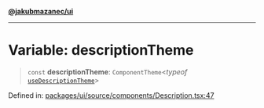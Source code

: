 [**@jakubmazanec/ui**](../README.md)

---

# Variable: descriptionTheme

> `const` **descriptionTheme**: `ComponentTheme`\<_typeof_
> [`useDescriptionTheme`](useDescriptionTheme.md)\>

Defined in:
[packages/ui/source/components/Description.tsx:47](https://github.com/jakubmazanec/tools/blob/acfa246dbb1035f65efb7fa114167a3cbefca108/packages/ui/source/components/Description.tsx#L47)
